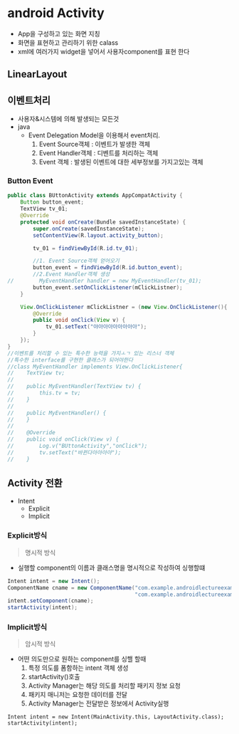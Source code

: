 # android Activity

* App을 구성하고 있는 화면 지칭
* 화면을 표현하고 관리하기 위한 calass
* xml에 여러가지 widget을 넣어서 사용자component를 표현 한다

## LinearLayout



## 이벤트처리

* 사용자&시스템에 의해 발생되는 모든것
* java
  * Event Delegation Model을 이용해서 event처리.
    1. Event Source객체 : 이벤트가 발생한 객체
    2. Event Handler객체 : 디벤트를 처리하는 객체
    3. Event 객체 : 발생된 이벤트에 대한 세부정보를 가지고있는 객체

### Button Event

```java
public class BUttonActivity extends AppCompatActivity {
    Button button_event;
    TextView tv_01;
    @Override
    protected void onCreate(Bundle savedInstanceState) {
        super.onCreate(savedInstanceState);
        setContentView(R.layout.activity_button);

        tv_01 = findViewById(R.id.tv_01);

        //1. Event Source객체 얻어오기
        button_event = findViewById(R.id.button_event);
        //2.Event Handler객체 생성
//        MyEventHandler handler = new MyEventHandler(tv_01);
        button_event.setOnClickListener(mClickListner);
    }

    View.OnClickListener mClickListner = (new View.OnClickListener(){
        @Override
        public void onClick(View v) {
            tv_01.setText("야아아아아아아아아");
        }
    });
}
//이벤트를 처리할 수 있는 특수한 능력을 가지ㅗㄱ 있는 리스너 객체
//특수한 interface를 구현한 클래스가 되어야한다
//class MyEventHandler implements View.OnClickListener{
//    TextView tv;
//
//    public MyEventHandler(TextView tv) {
//        this.tv = tv;
//    }
//
//    public MyEventHandler() {
//    }
//
//    @Override
//    public void onClick(View v) {
//        Log.v("BUttonActivity","onClick");
//        tv.setText("바뀐다아아아아");
//    }

```



## Activity 전환

* Intent
  * Explicit
  * Implicit

### Explicit방식

> 명시적 방식

* 실행할 component의 이름과 클래스명을 명시적으로 작성하여 싱행할떄

```java
Intent intent = new Intent();
ComponentName cname = new ComponentName("com.example.androidlectureexample",
                                        "com.example.androidlectureexample.LayoutActivity");
intent.setComponent(cname);
startActivity(intent);
```

### Implicit방식

> 암시적 방식

* 어떤 의도만으로 원하는 component를 싱핼 할때
  1. 특정 의도를 폼함하는 intent 객체 생성
  2. startActivity()호출
  3. Activity Manager는 해당 의도를 처리할 패키지 정보 요청
  4. 패키지 매니저는 요청한 데이터를 전달
  5. Activity Manager는 전달받은 정보에서 Activity실행

```
Intent intent = new Intent(MainActivity.this, LayoutActivity.class);
startActivity(intent);
```

